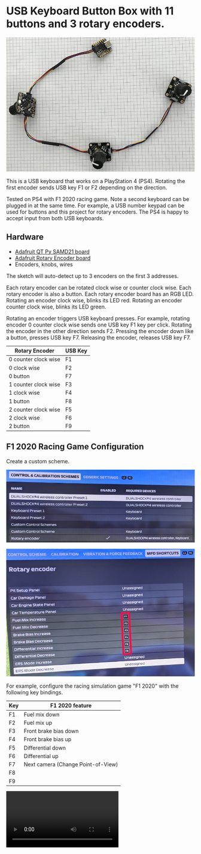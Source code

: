 # USB Keyboard Button Box with 11 buttons and 3 rotary encoders.

![3 rotary encoders](./images/rotary_keyboard.jpg)

This is a USB keyboard that works on a PlayStation 4 (PS4). Rotating the first
encoder sends USB key F1 or F2 depending on the direction.

Tested on PS4 with F1 2020 racing game. Note a second keyboard can be
plugged in at the same time. For example, a USB number keypad can be used for
buttons and this project for rotary encoders. The PS4 is happy to accept input
from both USB keyboards.

## Hardware

* [Adafruit QT Py SAMD21 board](https://www.adafruit.com/product/4600)
* [Adafruit Rotary Encoder board](https://www.adafruit.com/product/4991)
* Encoders, knobs, wires

The sketch will auto-detect up to 3 encoders on the first 3 addresses.

Each rotary encoder can be rotated clock wise or counter clock wise.
Each rotary encoder is also a button.
Each rotary encoder board has an RGB LED.
Rotating an encoder clock wise, blinks its LED red.
Rotating an encoder counter clock wise, blinks its LED green.

Rotating an encoder triggers USB keyboard presses. For example, rotating
encoder 0 counter clock wise sends one USB key F1 key per click. Rotating the
encoder in the other direction sends F2. Pressing the encoder down like a
button, presses USB key F7. Releasing the encoder, releases USB key F7.

Rotary Encoder       |USB Key
---------------------|---------------
0 counter clock wise |F1
0 clock wise         |F2
0 button             |F7
1 counter clock wise |F3
1 clock wise         |F4
1 button             |F8
2 counter clock wise |F5
2 clock wise         |F6
2 button             |F9

## F1 2020 Racing Game Configuration

Create a custom scheme.

![Control & Calibration Scheme with controller and keyboard](./images/ControlCalibration.jpg)

![MFD Shortcuts](./images/MFDShortcuts.jpg)

For example, configure the racing simulation game "F1 2020" with the following
key bindings.

Key |F1 2020 feature
----|----------------------------------
F1  |Fuel mix down
F2  |Fuel mix up
F3  |Front brake bias down
F4  |Front brake bias up
F5  |Differential down
F6  |Differential up
F7  |Next camera (Change Point-of-View)
F8  |
F9  |

![F1 2020 adjusting differential](./images/f1_2020_movie.mp4)
